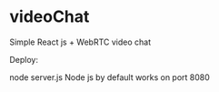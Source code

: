 # videoChat
Simple React js + WebRTC video chat

Deploy:

node server.js 
Node js by default works on port 8080
